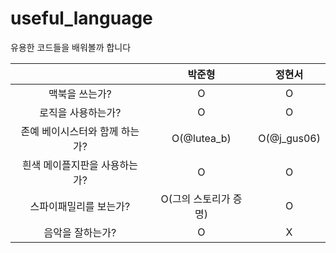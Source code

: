 # useful_language
유용한 코드들을 배워볼까 합니다


| |박준형|정현서|
|:--:|:--:|:--:|
|맥북을 쓰는가?|O|O|
|로직을 사용하는가?|O|O|
|존예 베이시스터와 함께 하는가?|O(@lutea_b)|O(@j_gus06)|
|흰색 메이플지판을 사용하는가?|O|O|
|스파이패밀리를 보는가?|O(그의 스토리가 증명)|O|
|음악을 잘하는가?|O|X|
